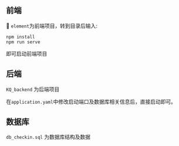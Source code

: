 ## 前端

:memo: `element`为前端项目，转到目录后输入:

```
npm install
npm run serve
```

即可启动前端项目

## 后端

`KQ_backend` 为后端项目

在`application.yaml`中修改启动端口及数据库相关信息后，直接启动即可。

## 数据库

`db_checkin.sql` 为数据库结构及数据